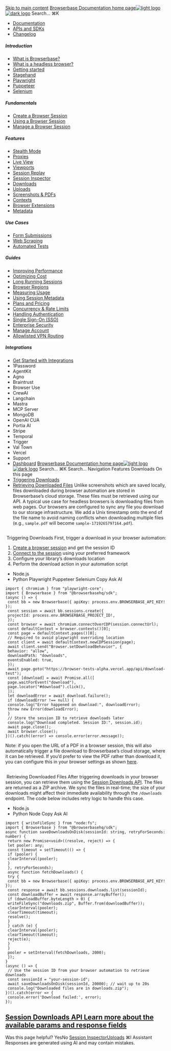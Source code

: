 [Skip to main content](#content-area)
[Browserbase Documentation home page![light logo](https://mintcdn.com/browserbase/lUkHCCQ3HJMpCnfp/logo/light.svg?fit=max&auto=format&n=lUkHCCQ3HJMpCnfp&q=85&s=0f99c87492a4fb0e9bfc45075a78c64f)![dark logo](https://mintcdn.com/browserbase/lUkHCCQ3HJMpCnfp/logo/dark.svg?fit=max&auto=format&n=lUkHCCQ3HJMpCnfp&q=85&s=645b212b9cbee8bebf84f318c2baaac0)](https://www.browserbase.com)
Search...
⌘K
 * [Documentation](/introduction/what-is-browserbase)
 * [APIs and SDKs](/reference/introduction)
 * [Changelog](https://www.browserbase.com/changelog)
##### Introduction
 * [What is Browserbase?](/introduction/what-is-browserbase)
 * [What is a headless browser?](/introduction/what-is-headless-browser)
 * [Getting started](/introduction/getting-started)
 * [Stagehand](/introduction/stagehand)
 * [Playwright](/introduction/playwright)
 * [Puppeteer](/introduction/puppeteer)
 * [Selenium](/introduction/selenium)
##### Fundamentals
 * [Create a Browser Session](/fundamentals/create-browser-session)
 * [Using a Browser Session](/fundamentals/using-browser-session)
 * [Manage a Browser Session](/fundamentals/manage-browser-session)
##### Features
 * [Stealth Mode](/features/stealth-mode)
 * [Proxies](/features/proxies)
 * [Live View](/features/session-live-view)
 * [Viewports](/features/viewports)
 * [Session Replay](/features/session-replay)
 * [Session Inspector](/features/session-inspector)
 * [Downloads](/features/downloads)
 * [Uploads](/features/uploads)
 * [Screenshots & PDFs](/features/screenshots)
 * [Contexts](/features/contexts)
 * [Browser Extensions](/features/browser-extensions)
 * [Metadata](/features/session-metadata)
##### Use Cases
 * [Form Submissions](/use-cases/automating-form-submissions)
 * [Web Scraping](/use-cases/scraping-website)
 * [Automated Tests](/use-cases/building-automated-tests)
##### Guides
 * [Improving Performance](/guides/speed-optimization)
 * [Optimizing Cost](/guides/cost-optimization)
 * [Long Running Sessions](/guides/long-running-sessions)
 * [Browser Regions](/guides/multi-region)
 * [Measuring Usage](/guides/measuring-usage)
 * [Using Session Metadata](/guides/using-session-metadata)
 * [Plans and Pricing](/guides/plans-and-pricing)
 * [Concurrency & Rate Limits](/guides/concurrency-rate-limits)
 * [Handling Authentication](/guides/authentication)
 * [Single Sign-On (SSO)](/guides/sso-setup)
 * [Enterprise Security](/guides/security)
 * [Manage Account](/guides/manage-account)
 * [Allowlisted VPN Routing](/guides/vpn)
##### Integrations
 * [Get Started with Integrations](/integrations/get-started)
 * 1Password
 * AgentKit
 * Agno
 * Braintrust
 * Browser Use
 * CrewAI
 * Langchain
 * Mastra
 * MCP Server
 * MongoDB
 * OpenAI CUA
 * Portia AI
 * Stripe
 * Temporal
 * Trigger
 * Val Town
 * Vercel
 * Support
 * [Dashboard](https://www.browserbase.com/overview)
[Browserbase Documentation home page![light logo](https://mintcdn.com/browserbase/lUkHCCQ3HJMpCnfp/logo/light.svg?fit=max&auto=format&n=lUkHCCQ3HJMpCnfp&q=85&s=0f99c87492a4fb0e9bfc45075a78c64f)![dark logo](https://mintcdn.com/browserbase/lUkHCCQ3HJMpCnfp/logo/dark.svg?fit=max&auto=format&n=lUkHCCQ3HJMpCnfp&q=85&s=645b212b9cbee8bebf84f318c2baaac0)](https://www.browserbase.com)
Search...
⌘K
Search...
Navigation
Features
Downloads
On this page
 * [Triggering Downloads](#triggering-downloads)
 * [Retrieving Downloaded Files](#retrieving-downloaded-files)
Unlike screenshots which are saved locally, files downloaded during browser automation are stored in Browserbase’s cloud storage. These files must be retrieved using our API. A typical use case for headless browsers is downloading files from web pages. Our browsers are configured to sync any file you download to our storage infrastructure. We add a Unix timestamp onto the end of the file name to avoid naming conflicts when downloading multiple files (e.g., `sample.pdf` will become `sample-1719265797164.pdf`).
## 
[​](#triggering-downloads)
Triggering Downloads
First, trigger a download in your browser automation:
 1. [Create a browser session](/fundamentals/create-browser-session) and get the session ID
 2. [Connect to the session](/fundamentals/using-browser-session) using your preferred framework
 3. Configure your library’s downloads location
 4. Perform the download action in your automation script
 * Node.js
 * Python
Playwright
Puppeteer
Selenium
Copy
Ask AI
```
import { chromium } from "playwright-core";
import { Browserbase } from "@browserbasehq/sdk";
(async () => {
 const bb = new Browserbase({ apiKey: process.env.BROWSERBASE_API_KEY! });
 const session = await bb.sessions.create({
 projectId: process.env.BROWSERBASE_PROJECT_ID!,
 });
 const browser = await chromium.connectOverCDP(session.connectUrl);
 const defaultContext = browser.contexts()[0];
 const page = defaultContext.pages()[0];
 // Required to avoid playwright overriding location
 const client = await defaultContext.newCDPSession(page);
 await client.send("Browser.setDownloadBehavior", {
 behavior: "allow",
 downloadPath: "downloads",
 eventsEnabled: true,
 });
 await page.goto("https://browser-tests-alpha.vercel.app/api/download-test");
 const [download] = await Promise.all([
 page.waitForEvent("download"),
 page.locator("#download").click(),
 ]);
 let downloadError = await download.failure();
 if (downloadError !== null) {
 console.log("Error happened on download:", downloadError);
 throw new Error(downloadError);
 }
 // Store the session ID to retrieve downloads later
 console.log("Download completed. Session ID:", session.id);
 await page.close();
 await browser.close();
})().catch((error) => console.error(error.message));
```
Note: if you open the URL of a PDF in a browser session, this will also automatically trigger a file download to Browserbase’s cloud storage, where it can be retrieved. If you’d prefer to view the PDF rather than download it, you can configure this in your browser settings as shown [here](/features/screenshots#view-a-pdf-in-browser).
## 
[​](#retrieving-downloaded-files)
Retrieving Downloaded Files
After triggering downloads in your browser session, you can retrieve them using the [Session Downloads API](/reference/api/session-downloads). The files are returned as a ZIP archive.
We sync the files in real-time; the size of your downloads might affect their immediate availability through the `/downloads` endpoint. The code below includes retry logic to handle this case.
 * Node.js
 * Python
Node
Copy
Ask AI
```
import { writeFileSync } from "node:fs";
import { Browserbase } from "@browserbasehq/sdk";
async function saveDownloadsOnDisk(sessionId: string, retryForSeconds: number) {
 return new Promise<void>((resolve, reject) => {
 let pooler: any;
 const timeout = setTimeout(() => {
 if (pooler) {
 clearInterval(pooler);
 }
 }, retryForSeconds);
 async function fetchDownloads() {
 try {
 const bb = new Browserbase({ apiKey: process.env.BROWSERBASE_API_KEY! });
 const response = await bb.sessions.downloads.list(sessionId);
 const downloadBuffer = await response.arrayBuffer();
 if (downloadBuffer.byteLength > 0) {
 writeFileSync("downloads.zip", Buffer.from(downloadBuffer));
 clearInterval(pooler);
 clearTimeout(timeout);
 resolve();
 }
 } catch (e) {
 clearInterval(pooler);
 clearTimeout(timeout);
 reject(e);
 }
 }
 pooler = setInterval(fetchDownloads, 2000);
 });
}
(async () => {
 // Use the session ID from your browser automation to retrieve downloads
 const sessionId = "your-session-id";
 await saveDownloadsOnDisk(sessionId, 20000); // wait up to 20s
 console.log("Downloaded files are in downloads.zip");
})().catch(error => {
 console.error('Download failed:', error);
});
```
## [Session Downloads API Learn more about the available params and response fields ](/reference/api/session-downloads)
Was this page helpful?
YesNo
[Session Inspector](/features/session-inspector)[Uploads](/features/uploads)
⌘I
Assistant
Responses are generated using AI and may contain mistakes.